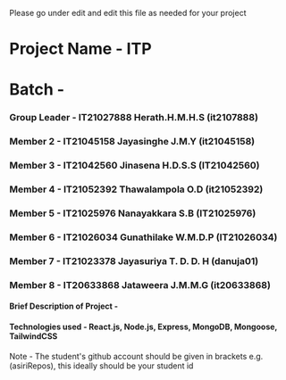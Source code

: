 Please go under edit and edit this file as needed for your project

# Project Name - ITP
# Batch - 
### Group Leader - IT21027888 Herath.H.M.H.S (it2107888)
### Member 2 -  IT21045158 Jayasinghe J.M.Y (it21045158)
### Member 3 -  IT21042560 Jinasena H.D.S.S (IT21042560)
### Member 4 -  IT21052392 Thawalampola O.D (it21052392)
### Member 5 - IT21025976 Nanayakkara S.B (IT21025976)
### Member 6 - IT21026034 Gunathilake W.M.D.P (IT21026034)
### Member 7 - IT21023378 Jayasuriya T. D. D. H (danuja01)
### Member 8 - IT20633868 Jataweera J.M.M.G (it20633868)

#### Brief Description of Project - 
#### Technologies used -  React.js, Node.js, Express, MongoDB, Mongoose, TailwindCSS

Note - The student's github account should be given in brackets e.g. (asiriRepos), this ideally should be your student id 

